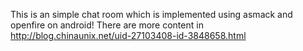 This is an simple chat room which is implemented using asmack and openfire
on android!
There are more content in http://blog.chinaunix.net/uid-27103408-id-3848658.html
